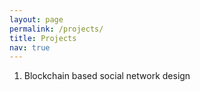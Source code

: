 ```yaml
---
layout: page
permalink: /projects/
title: Projects
nav: true
---
```


1. Blockchain based social network design

